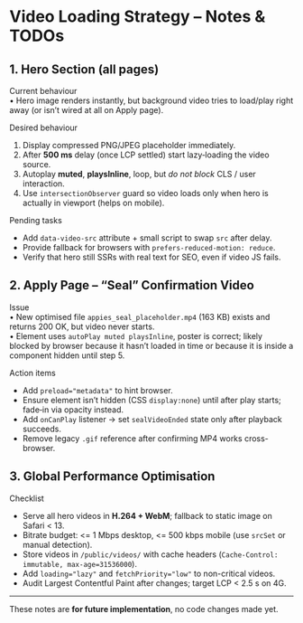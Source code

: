 # Video Loading Strategy – Notes & TODOs

## 1. Hero Section (all pages)

Current behaviour  
• Hero image renders instantly, but background video tries to load/play right away (or isn’t wired at all on Apply page).

Desired behaviour  
1. Display compressed PNG/JPEG placeholder immediately.  
2. After **500 ms** delay (once LCP settled) start lazy‐loading the video source.  
3. Autoplay **muted**, **playsInline**, loop, but *do not block* CLS / user interaction.  
4. Use `intersectionObserver` guard so video loads only when hero is actually in viewport (helps on mobile).

Pending tasks  
- Add `data-video-src` attribute + small script to swap `src` after delay.  
- Provide <picture> fallback for browsers with `prefers-reduced-motion: reduce`.  
- Verify that hero still SSRs with real text for SEO, even if video JS fails.

## 2. Apply Page – “Seal” Confirmation Video

Issue  
• New optimised file `appies_seal_placeholder.mp4` (163 KB) exists and returns 200 OK, but video never starts.  
• Element uses `autoPlay muted playsInline`, poster is correct; likely blocked by browser because it hasn’t loaded in time or because it is inside a component hidden until step 5.

Action items  
- Add `preload="metadata"` to hint browser.  
- Ensure element isn’t hidden (CSS `display:none`) until after play starts; fade‐in via opacity instead.  
- Add `onCanPlay` listener → set `sealVideoEnded` state only after playback succeeds.  
- Remove legacy `.gif` reference after confirming MP4 works cross-browser.

## 3. Global Performance Optimisation

Checklist  
- Serve all hero videos in **H.264 + WebM**; fallback to static image on Safari < 13.  
- Bitrate budget: <= 1 Mbps desktop, <= 500 kbps mobile (use `srcSet` or manual detection).  
- Store videos in `/public/videos/` with cache headers (`Cache-Control: immutable, max-age=31536000`).  
- Add `loading="lazy"` and `fetchPriority="low"` to non-critical videos.  
- Audit Largest Contentful Paint after changes; target LCP < 2.5 s on 4G.

---

These notes are **for future implementation**, no code changes made yet.
